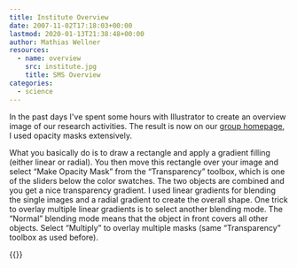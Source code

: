 ```yaml
---
title: Institute Overview
date: 2007-11-02T17:18:03+00:00
lastmod: 2020-01-13T21:38:48+00:00
author: Mathias Wellner
resources:
  - name: overview
    src: institute.jpg
    title: SMS Overview
categories:
  - science
---
```

In the past days I've spent some hours with Illustrator to create an overview image of our research activities. The result is now on our [group homepage](http://www.sms.hest.ethz.ch/), I used opacity masks extensively.
<!--more-->

What you basically do is to draw a rectangle and apply a gradient filling (either linear or radial). You then move this rectangle over your image and select &#8220;Make Opacity Mask&#8221; from the &#8220;Transparency&#8221; toolbox, which is one of the sliders below the color swatches. The two objects are combined and you get a nice transparency gradient. I used linear gradients for blending the single images and a radial gradient to create the overall shape. One trick to overlay multiple linear gradients is to select another blending mode. The &#8220;Normal&#8221; blending mode means that the object in front covers all other objects. Select &#8220;Multiply&#8221; to overlay multiple masks (same &#8220;Transparency&#8221; toolbox as used before).

{{<responsive-image name="overview">}}